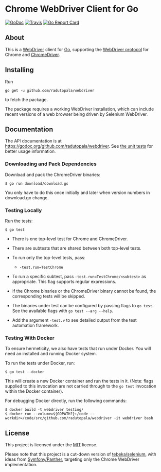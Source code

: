 # Chrome WebDriver Client for Go

[![GoDoc](https://godoc.org/github.com/radutopala/webdriver?status.svg)](https://godoc.org/github.com/radutopala/webdriver)
[![Travis](https://travis-ci.org/radutopala/webdriver.svg?branch=master)](https://travis-ci.org/radutopala/webdriver)
[![Go Report Card](https://goreportcard.com/badge/github.com/radutopala/webdriver)](https://goreportcard.com/report/github.com/radutopala/webdriver)

## About

This is a [WebDriver] client for [Go][go], supporting the [WebDriver
protocol][webdriver] for Chrome and [ChromeDriver][chromedriver]. 

[webdriver]: https://www.w3.org/TR/webdriver/
[go]: http://golang.org/
[chromedriver]: https://sites.google.com/a/chromium.org/chromedriver/

## Installing

Run

    go get -u github.com/radutopala/webdriver

to fetch the package.

The package requires a working WebDriver installation, which can include recent versions of a web browser being driven by Selenium WebDriver.

## Documentation

The API documentation is at https://godoc.org/github.com/radutopala/webdriver. See [the unit
tests](https://github.com/radutopala/webdriver/blob/master/remote_test.go) for better usage information.

### Downloading and Pack Dependencies

Download and pack the ChromeDriver binaries:

    $ go run download/download.go

You only have to do this once initially and later when version numbers in download.go change.

### Testing Locally

Run the tests:

    $ go test 

* There is one top-level test for Chrome and ChromeDriver.
    
* There are subtests that are shared between both top-level tests.

* To run only the top-level tests, pass:

    * `-test.run=TestChrome`

* To run a specific subtest, pass `-test.run=TestChrome/<subtest>` as
  appropriate. This flag supports regular expressions.

* If the Chrome binaries or the ChromeDriver binary cannot be found, the corresponding tests will be
  skipped.

* The binaries under test can be configured by passing flags to `go
  test`. See the available flags with `go test --arg --help`.

* Add the argument `-test.v` to see detailed output from the test automation framework.

### Testing With Docker

To ensure hermeticity, we also have tests that run under Docker. You will need an installed and running Docker system.

To run the tests under Docker, run:

    $ go test --docker

This will create a new Docker container and run the tests in it. (Note: flags supplied to this invocation are not carried through to the `go test` invocation within the Docker container).

For debugging Docker directly, run the following commands:

    $ docker build -t webdriver testing/
    $ docker run --volume=${GOPATH?}:/code --workdir=/code/src/github.com/radutopala/webdriver -it webdriver bash

## License

This project is licensed under the [MIT][mit] license.

[mit]: https://raw.githubusercontent.com/radutopala/webdriver/master/LICENSE

Please note that this project is a cut-down version of [tebeka/selenium](https://github.com/tebeka/selenium), with ideas from [Symfony/Panther](https://github.com/symfony/panther), targeting only the Chrome WebDriver implementation.
